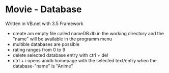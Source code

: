 Movie - Database
================
Written in VB.net with 3.5 Framework

- create am empty file called nameDB.db in the working directory and the "name" will be available in the programm menu
- multible databases are possible
- rating ranges from 0 to 9
- delete selected database entry with ctrl + del
- ctrl + i opens anidb homepage with the selected text/entry when the database-"name" is "Anime"
